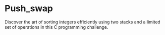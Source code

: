# Push_swap
Discover the art of sorting integers efficiently using two stacks and a limited set of operations in this C programming challenge.
